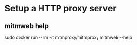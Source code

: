 # Setup a HTTP proxy server

## mitmweb help

sudo docker run --rm -it mitmproxy/mitmproxy mitmweb --help

